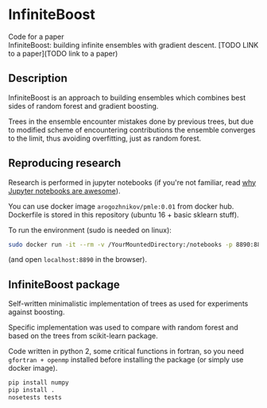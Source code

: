 # InfiniteBoost

Code for a paper  <br />
InfiniteBoost: building infinite ensembles with gradient descent.
[TODO LINK to a paper](TODO link to a paper)

## Description

InfiniteBoost is an approach to building ensembles which combines best sides of random forest and gradient boosting. 

Trees in the ensemble encounter mistakes done by previous trees, but due to modified scheme of encountering contributions
the ensemble converges to the limit, thus avoiding overfitting, just as random forest.

## Reproducing research

Research is performed in jupyter notebooks 
(if you're not familiar, read [why Jupyter notebooks are awesome](http://arogozhnikov.github.io/2016/09/10/jupyter-features.html)).

You can use docker image `arogozhnikov/pmle:0.01` from docker hub. 
Dockerfile is stored in this repository (ubuntu 16 + basic sklearn stuff).

To run the environment (sudo is needed on linux):
```bash
sudo docker run -it --rm -v /YourMountedDirectory:/notebooks -p 8890:8890 arogozhnikov/pmle:0.01
```
(and open `localhost:8890` in the browser).


## InfiniteBoost package

Self-written minimalistic implementation of trees as used for experiments against boosting.

Specific implementation was used to compare with random forest and based on the trees from scikit-learn package. 

Code written in python 2, some critical functions in fortran, so you need `gfortran + openmp` installed 
before installing the package (or simply use docker image).

```bash
pip install numpy
pip install .
nosetests tests
```
